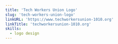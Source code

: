 ```yaml
---
title: 'Tech Workers Union Logo'
slug: 'tech-workers-union-logo'
linkURL: 'https://www.techworkersunion-1010.org'
linkTitle: 'techworkersunion-1010.org'
skills:
  - logo design
---
```

